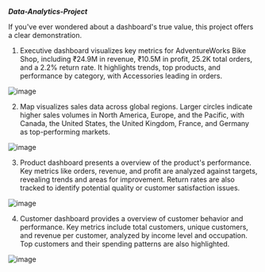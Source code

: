 _**Data-Analytics-Project**_


If you've ever wondered about a dashboard's true value, this project offers a clear demonstration.


1. Executive dashboard visualizes key metrics for AdventureWorks Bike Shop, including ₹24.9M in revenue, ₹10.5M in profit, 25.2K total orders, and a 2.2% return rate. It highlights trends, top products, and performance by category, with Accessories leading in orders.

![image](https://github.com/user-attachments/assets/159cd063-fd49-4248-b3ee-43aa5e4bda29)


2. Map visualizes sales data across global regions. Larger circles indicate higher sales volumes in North America, Europe, and the Pacific, with Canada, the United States, the United Kingdom, France, and Germany as top-performing markets.

![image](https://github.com/user-attachments/assets/a29d3b30-c175-402e-b3ea-5a0d77625453)


3. Product dashboard presents a overview of the product's performance. Key metrics like orders, revenue, and profit are analyzed against targets, revealing trends and areas for improvement. Return rates are also tracked to identify potential quality or customer satisfaction issues.

![image](https://github.com/user-attachments/assets/ce3ca233-56eb-4cfe-833e-c73e3fe8aa84) 


4. Customer dashboard provides a overview of customer behavior and performance. Key metrics include total customers, unique customers, and revenue per customer, analyzed by income level and occupation. Top customers and their spending patterns are also highlighted.

![image](https://github.com/user-attachments/assets/ff3c0939-8b0a-448f-b14a-0134abed5765)






